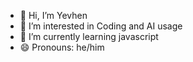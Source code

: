 - 👋 Hi, I’m Yevhen
- 👀 I’m interested in Coding and AI usage
- 🌱 I’m currently learning javascript
- 😄 Pronouns: he/him
<!---
L2MYXA/L2MYXA is a ✨ special ✨ repository because its `README.md` (this file) appears on your GitHub profile.
You can click the Preview link to take a look at your changes.
--->
